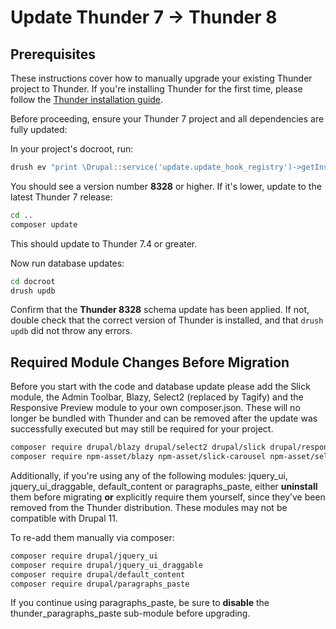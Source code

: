 # Update Thunder 7 -> Thunder 8

## Prerequisites

These instructions cover how to manually upgrade your existing Thunder project to Thunder.
If you're installing Thunder for the first time, please follow the [Thunder installation guide](../setup.md#install-thunder).

Before proceeding, ensure your Thunder 7 project and all dependencies are fully updated:

In your project's docroot, run:

```bash
drush ev "print \Drupal::service('update.update_hook_registry')->getInstalledVersion('thunder') . PHP_EOL;"
```

You should see a version number **8328** or higher. If it's lower, update to the latest Thunder 7 release:

```bash
cd ..
composer update
```

This should update to Thunder 7.4 or greater.

Now run database updates:

```bash
cd docroot
drush updb
```

Confirm that the **Thunder 8328** schema update has been applied. If not, double check that the correct version of Thunder
is installed, and that `drush updb` did not throw any errors.

## Required Module Changes Before Migration

Before you start with the code and database update please add the Slick module, the Admin Toolbar, Blazy, Select2
(replaced by Tagify) and the Responsive Preview module to your own composer.json. These will no longer be bundled with
Thunder and can be removed after the update was successfully executed but may still be required for your project.

```bash
composer require drupal/blazy drupal/select2 drupal/slick drupal/responsive_preview
composer require npm-asset/blazy npm-asset/slick-carousel npm-asset/select2
```

Additionally, if you're using any of the following modules: jquery_ui, jquery_ui_draggable, default_content or
paragraphs_paste, either **uninstall** them before migrating **or** explicitly require them yourself, since they’ve
been removed from the Thunder distribution. These modules may not be compatible with Drupal 11.

To re-add them manually via composer:

```bash
composer require drupal/jquery_ui
composer require drupal/jquery_ui_draggable
composer require drupal/default_content
composer require drupal/paragraphs_paste
```

If you continue using paragraphs_paste, be sure to **disable** the thunder_paragraphs_paste sub-module before upgrading.
